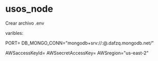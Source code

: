 # usos_node

Crear archivo .env

varibles:

PORT= DB_MONGO_CONN="mongodb+srv://:@.dafzq.mongodb.net/"

AWSaccessKeyId= AWSsecretAccessKey= AWSregion="us-east-2"

